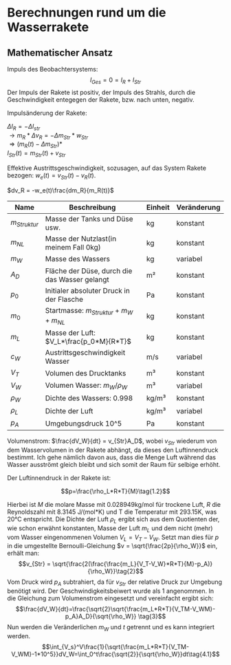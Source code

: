 # Berechnungen rund um die Wasserrakete

## Mathematischer Ansatz

Impuls des Beobachtersystems:
$$I_{Ges} = 0 = I_R + I_{Str}\tag{1}$$
Der Impuls der Rakete ist positiv, der Impuls des Strahls, durch die Geschwindigkeit entegegen der Rakete, bzw. nach unten, negativ.

Impulsänderung der Rakete:

$\Delta I_R = -\Delta I_{str}$  
$\rightarrow m_R*\Delta v_R = -\Delta m_{Str}*w_{Str}$  
$\Rightarrow (m_R(t) - \Delta m_{Str})*$  
$I_{Str}(t) = m_{Str}(t) + v_{Str}$

Effektive Austrittsgeschwindigkeit, sozusagen, auf das System Rakete bezogen: $w_e(t) = v_{Str}(t) - v_R(t)$.

$dv_R = -w_e(t)\frac{dm_R}{m_R(t)}$

| Name | Beschreibung | Einheit | Veränderung |
| - | - | - | - |
| $m_{Struktur}$ | Masse der Tanks und Düse usw. | kg | konstant |  
| $m_{NL}$       | Masse der Nutzlast(in meinem Fall 0kg) | kg | konstant |
| $m_W$ | Masse des Wassers | kg | variabel |
| $A_D$ | Fläche der Düse, durch die das Wasser gelangt | m² | konstant |
| $p_0$ | Initialer absoluter Druck in der Flasche | Pa | konstant |
| $m_0$ | Startmasse: $m_{Struktur} + m_W + m_{NL}$ | kg | konstant |
| $m_L$ | Masse der Luft: $V_L*\frac{p_0*M}{R*T}$ | kg | konstant |
| $c_W$ | Austrittsgeschwindigkeit Wasser | m/s | variabel |
| $V_T$   | Volumen des Drucktanks | m³ | konstant |
| $V_W$   | Volumen Wasser: $m_W/\rho_W$ | m³ | variabel |
| $\rho_W$ | Dichte des Wassers: 0.998 | kg/m³ | konstant |
| $\rho_L$ | Dichte der Luft | kg/m³ | variabel |
| $p_A$ | Umgebungsdruck 10^5 | Pa | konstant |
<!-- Düsenkoeffizienten? -->

Volumenstrom: $\frac{dV_W}{dt} = v_{Str}A_D$, wobei $v_{Str}$ wiederum von dem Wasservolumen in der Rakete abhängt, da dieses den Luftinnendruck bestimmt. Ich gehe nämlich davon aus, dass die Menge Luft während das Wasser ausströmt gleich bleibt und sich somit der Raum für selbige erhöht.

Der Luftinnendruck in der Rakete ist:

$$p=\frac{\rho_L*R*T}{M}\tag{1.2}$$

Hierbei ist $M$ die molare Masse mit 0.028949kg/mol für trockene Luft, $R$ die Reynoldszahl mit 8.3145 J/(mol*K) und T die Temperatur mit 293.15K, was  20°C entspricht.
Die Dichte der Luft $\rho_L$ ergibt sich aus dem Quotienten der, wie schon erwähnt konstanten, Masse der Luft $m_L$ und dem nicht (mehr) vom Wasser eingenommenen Volumen $V_L = V_T - V_W$. Setzt man dies für $p$ in die umgestellte Bernoulli-Gleichung $v = \sqrt{\frac{2p}{\rho_W}}$ ein, erhält man:
$$v_{Str} = \sqrt{\frac{2(\frac{\frac{m_L}{V_T-V_W}*R*T}{M}-p_A)}{\rho_W}}\tag{2}$$
Vom Druck wird $p_A$ subtrahiert, da für $v_{Str}$ der relative Druck zur Umgebung benötigt wird. Der Geschwindigkeitsbeiwert wurde als 1 angenommen.
In die Gleichung zum Volumenstrom eingesetzt und vereinfacht ergibt sich:
$$\frac{dV_W}{dt}=\frac{\sqrt{2}\sqrt{\frac{m_L*R*T}{V_TM-V_WM}-p_A}A_D}{\sqrt{\rho_W}} \tag{3}$$
Nun werden die Veränderlichen $m_W$ und $t$ getrennt und es kann integriert werden.
$$\int_{V_s}^V\frac{1}{\sqrt{\frac{m_L*R*T}{V_TM-V_WM}-1*10^5}}dV_W=\int_0^t\frac{\sqrt{2}}{\sqrt{\rho_W}}dt\tag{4.1}$$ 
